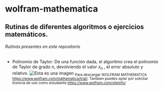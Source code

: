 # wolfram-mathematica
## Rutinas de diferentes algoritmos o ejercicios matemáticos.
###### Rutinas presentes en este repositorio
- Polinomio de Taylor: De una función dada, el algoritmo crea el polinomio de Taylor de grado n, devolviendo el valor $x_n$ , el error absoluto y relativo.
![Esta es una imagen](https://upload.wikimedia.org/wikipedia/commons/thumb/e/eb/WolframCorporateLogo.svg/1200px-WolframCorporateLogo.svg.png)
<sub> Para descargar WOLFRAM MATHEMATICA  https://www.wolfram.com/mathematica/trial/. Tambien puedes optar por solicitar licencia de uso como estudiante https://www.wolfram.com/siteinfo/</sub>
